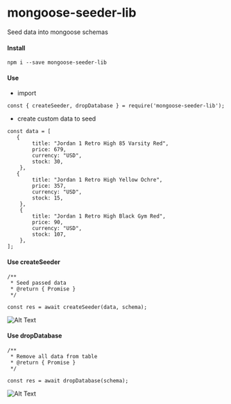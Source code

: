 # mongoose-seeder-lib

Seed data into mongoose schemas

#### Install
```
npm i --save mongoose-seeder-lib
```

#### Use

- import

```
const { createSeeder, dropDatabase } = require('mongoose-seeder-lib');
```

- create custom data to seed

```
const data = [
   {
        title: "Jordan 1 Retro High 85 Varsity Red",
        price: 679,
        currency: "USD",
        stock: 30,
    },
   {
        title: "Jordan 1 Retro High Yellow Ochre",
        price: 357,
        currency: "USD",
        stock: 15,
    },
    {
        title: "Jordan 1 Retro High Black Gym Red",
        price: 90,
        currency: "USD",
        stock: 107,
    },
];
```
#### Use createSeeder

```
/**
 * Seed passed data
 * @return { Promise } 
 */

const res = await createSeeder(data, schema);
```

![Alt Text](https://i.gyazo.com/fc7cb436b81ecd7c1d03b43954d2bf3d.gif)


#### Use dropDatabase

```
/**
 * Remove all data from table
 * @return { Promise } 
 */

const res = await dropDatabase(schema);
```

![Alt Text](https://i.gyazo.com/6e6d21c38dd7deb60e3dab0545966553.gif)



